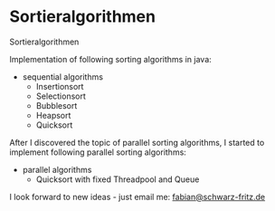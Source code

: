 Sortieralgorithmen
==================

Sortieralgorithmen

Implementation of following sorting algorithms in java:

* sequential algorithms
    * Insertionsort
    * Selectionsort
    * Bubblesort
    * Heapsort
    * Quicksort
    
After I discovered the topic of parallel sorting algorithms, I started to implement following parallel sorting algorithms:

* parallel algorithms
    * Quicksort with fixed Threadpool and Queue
    
I look forward to new ideas - just email me: fabian@schwarz-fritz.de